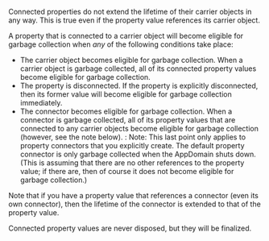 Connected properties do not extend the lifetime of their carrier objects in any way. This is true even if the property value references its carrier object.

A property that is connected to a carrier object will become eligible for garbage collection when _any_ of the following conditions take place:
* The carrier object becomes eligible for garbage collection. When a carrier object is garbage collected, all of its connected property values become eligible for garbage collection.
* The property is disconnected. If the property is explicitly disconnected, then its former value will become eligible for garbage collection immediately.
* The connector becomes eligible for garbage collection. When a connector is garbage collected, all of its property values that are connected to any carrier objects become eligible for garbage collection (however, see the note below).
: Note: This last point only applies to property connectors that you explicitly create. The default property connector is only garbage collected when the AppDomain shuts down.
(This is assuming that there are no other references to the property value; if there are, then of course it does not become eligible for garbage collection.)

Note that if you have a property value that references a connector (even its own connector), then the lifetime of the connector is extended to that of the property value.

Connected property values are never disposed, but they will be finalized.

